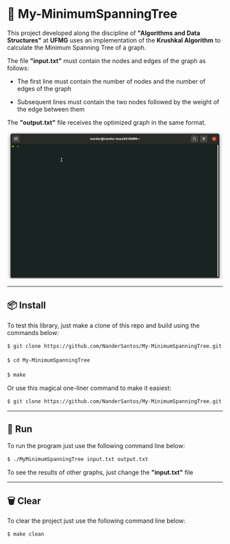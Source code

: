 #	🌲	My-MinimumSpanningTree

This project developed along the discipline of **"Algorithms and Data Structures"** at **UFMG** uses an implementation of the **Krushkal Algorithm** to calculate the Minimum Spanning Tree of a graph.

The file **"input.txt"** must contain the nodes and edges of the graph as follows:

- The first line must contain the number of nodes and the number of edges of the graph

- Subsequent lines must contain the two nodes followed by the weight of the edge between them

The **"output.txt"** file receives the optimized graph in the same format.

<p align="center">
  <img src="resources/gif.gif">
</p>

---

##	📦	Install

To test this library, just make a clone of this repo and build using the commands below:

```bash
$ git clone https://github.com/NanderSantos/My-MinimumSpanningTree.git

$ cd My-MinimumSpanningTree

$ make
```

Or use this magical one-liner command to make it easiest:

```bash
$ git clone https://github.com/NanderSantos/My-MinimumSpanningTree.git && cd My-MinimumSpanningTree && make
```

---

##	🏃	Run

To run the program just use the following command line below:

```bash
$ ./MyMinimumSpanningTree input.txt output.txt
```

To see the results of other graphs, just change the **"input.txt"** file

---

##	🗑️	Clear

To clear the project just use the following command line below:

```bash
$ make clean
```
